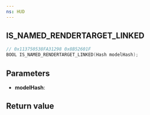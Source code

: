 ```yaml
---
ns: HUD
---
```

## IS_NAMED_RENDERTARGET_LINKED

```c
// 0x113750538FA31298 0x8B52601F
BOOL IS_NAMED_RENDERTARGET_LINKED(Hash modelHash);
```


## Parameters
* **modelHash**: 

## Return value
